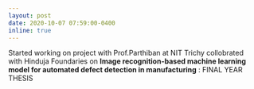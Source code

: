 ```yaml
---
layout: post
date: 2020-10-07 07:59:00-0400
inline: true
---
```


Started working on project with Prof.Parthiban at NIT Trichy collobrated with Hinduja Foundaries on **Image recognition-based machine learning model for automated defect detection in manufacturing** : FINAL YEAR THESIS 

